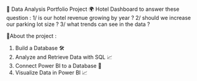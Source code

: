 
🏨 Data Analysis Portfolio Project 🌍
Hotel  Dashboard  to answer these question : 
  1/ is our hotel revenue growing by year ? 
  2/ should we increase our parking lot size ? 
  3/ what trends can see in the data ? 

🏨About the project :

 1. Build a Database 🛠️
 2. Analyze and Retrieve Data with SQL 📈
 3. Connect Power BI to a Database 🔗
 4. Visualize Data in Power BI 📈


